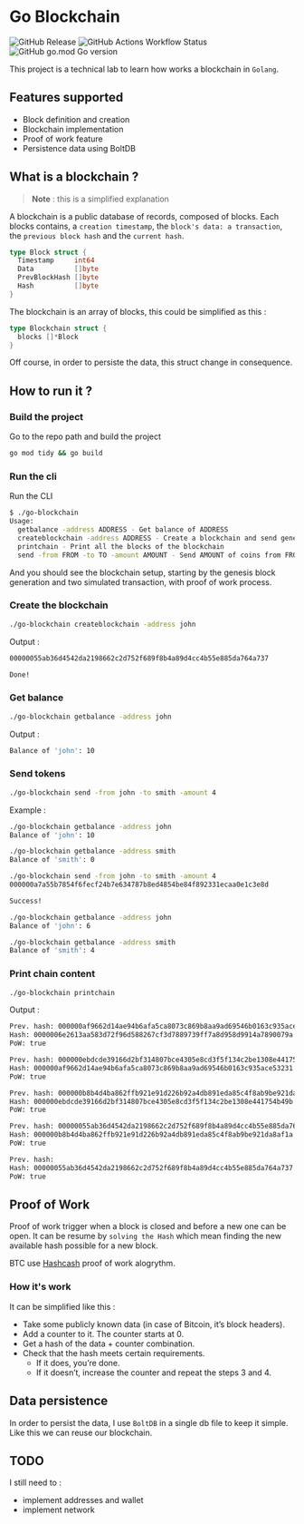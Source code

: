 # Go Blockchain

![GitHub Release](https://img.shields.io/github/v/release/oliv3340/go-blockchain)
![GitHub Actions Workflow Status](https://img.shields.io/github/actions/workflow/status/oliv3340/go-blockchain/go-ci.yml)
![GitHub go.mod Go version](https://img.shields.io/github/go-mod/go-version/oliv3340/go-blockchain)

This project is a technical lab to learn how works a blockchain in `Golang`.

## Features supported

- Block definition and creation
- Blockchain implementation
- Proof of work feature
- Persistence data using BoltDB

## What is a blockchain ?

> **Note** : this is a simplified explanation

A blockchain is a public database of records,
composed of blocks. Each blocks contains,
a `creation timestamp`,
the `block's data: a transaction`,
the `previous block hash` and the `current hash`.

```Go
type Block struct {
  Timestamp     int64
  Data          []byte
  PrevBlockHash []byte
  Hash          []byte
}
```

The blockchain is an array of blocks,
this could be simplified as this :

```Go
type Blockchain struct {
  blocks []*Block
}
```

Off course, in order to persiste the data,
this struct change in consequence.

## How to run it ?

### Build the project

Go to the repo path and build the project

```bash
go mod tidy && go build
```

### Run the cli

Run the CLI

```bash
$ ./go-blockchain
Usage:
  getbalance -address ADDRESS - Get balance of ADDRESS
  createblockchain -address ADDRESS - Create a blockchain and send genesis block reward to ADDRESS
  printchain - Print all the blocks of the blockchain
  send -from FROM -to TO -amount AMOUNT - Send AMOUNT of coins from FROM address to TO
```

And you should see the blockchain setup,
starting by the genesis block generation and two simulated
transaction, with proof of work process.

### Create the blockchain

```bash
./go-blockchain createblockchain -address john
```

Output :

```bash
00000055ab36d4542da2198662c2d752f689f8b4a89d4cc4b55e885da764a737

Done!
```

### Get balance

```bash
./go-blockchain getbalance -address john
```

Output :

```bash
Balance of 'john': 10
```

### Send tokens

```bash
./go-blockchain send -from john -to smith -amount 4
```

Example :

```bash
./go-blockchain getbalance -address john
Balance of 'john': 10

./go-blockchain getbalance -address smith
Balance of 'smith': 0

./go-blockchain send -from john -to smith -amount 4
000000a7a55b7854f6fecf24b7e634787b8ed4854be84f892331ecaa0e1c3e8d

Success!

./go-blockchain getbalance -address john
Balance of 'john': 6

./go-blockchain getbalance -address smith
Balance of 'smith': 4
```

### Print chain content

```bash
./go-blockchain printchain
```

Output :

```bash
Prev. hash: 000000af9662d14ae94b6afa5ca8073c869b8aa9ad69546b0163c935ace53231
Hash: 0000006e2613aa583d72f96d588267cf3d7889739ff7a8d958d9914a7890079a
PoW: true

Prev. hash: 000000ebdcde39166d2bf314807bce4305e8cd3f5f134c2be1308e441754b49b
Hash: 000000af9662d14ae94b6afa5ca8073c869b8aa9ad69546b0163c935ace53231
PoW: true

Prev. hash: 000000b8b4d4ba862ffb921e91d226b92a4db891eda85c4f8ab9be921da8af1a
Hash: 000000ebdcde39166d2bf314807bce4305e8cd3f5f134c2be1308e441754b49b
PoW: true

Prev. hash: 00000055ab36d4542da2198662c2d752f689f8b4a89d4cc4b55e885da764a737
Hash: 000000b8b4d4ba862ffb921e91d226b92a4db891eda85c4f8ab9be921da8af1a
PoW: true

Prev. hash:
Hash: 00000055ab36d4542da2198662c2d752f689f8b4a89d4cc4b55e885da764a737
PoW: true
```

## Proof of Work

Proof of work trigger when a block is closed and before a new one can be open.
It can be resume by `solving the Hash` which
mean finding the new available hash possible for a new block.

BTC use [Hashcash](https://en.wikipedia.org/wiki/Hashcash) proof of work alogrythm.

### How it's work

It can be simplified like this :

- Take some publicly known data (in case of Bitcoin, it’s block headers).
- Add a counter to it. The counter starts at 0.
- Get a hash of the data + counter combination.
- Check that the hash meets certain requirements.
  - If it does, you’re done.
  - If it doesn’t, increase the counter and repeat the steps 3 and 4.

## Data persistence

In order to persist the data, I use `BoltDB` in a single db file to keep it
simple. Like this we can reuse our blockchain.

## TODO

I still need to :

- implement addresses and wallet
- implement network
